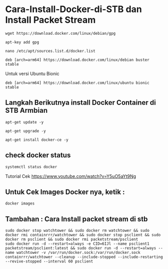 # Cara-Install-Docker-di-STB dan Install Packet Stream

```
wget https://download.docker.com/linux/debian/gpg
```

```
apt-key add gpg
```

```
nano /etc/apt/sources.list.d/docker.list
```

```
deb [arch=arm64] https://download.docker.com/linux/debian buster stable
```
Untuk versi Ubuntu Bionic
```
deb [arch=arm64] https://download.docker.com/linux/ubuntu bionic stable
```

## Langkah Berikutnya install Docker Container di STB Armbian

```
apt-get update -y
```

```
apt-get upgrade -y
```

```
apt-get install docker-ce -y
```

## check docker status
```
systemctl status docker
```
Tutorial Cek https://www.youtube.com/watch?v=Y5uO5aYt9Ng
## Untuk Cek Images Docker nya, ketik :
```
docker images
```
## Tambahan : Cara Install packet stream di stb
```
sudo docker stop watchtower && sudo docker rm watchtower && sudo docker rmi containrrr/watchtower && sudo docker stop psclient && sudo docker rm psclient && sudo docker rmi packetstream/psclient 
sudo docker run -d --restart=always -e CID=6IJl --name psclient1 packetstream/psclient:latest && sudo docker run -d --restart=always --name watchtower -v /var/run/docker.sock:/var/run/docker.sock containrrr/watchtower --cleanup --include-stopped --include-restarting --revive-stopped --interval 60 psclient
```
